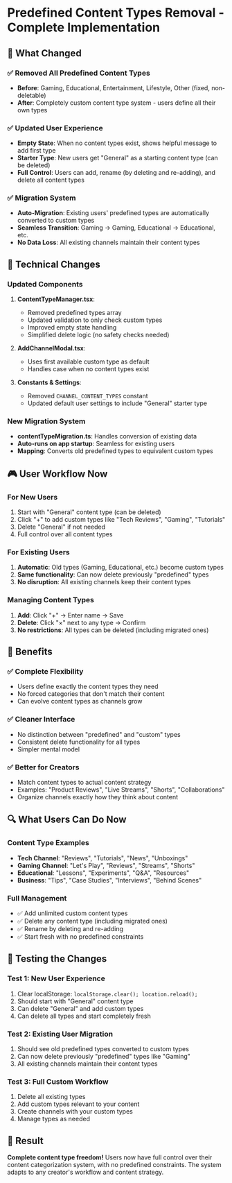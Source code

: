 # Predefined Content Types Removal - Complete Implementation

## 🎯 What Changed

### ✅ Removed All Predefined Content Types
- **Before**: Gaming, Educational, Entertainment, Lifestyle, Other (fixed, non-deletable)
- **After**: Completely custom content type system - users define all their own types

### ✅ Updated User Experience
- **Empty State**: When no content types exist, shows helpful message to add first type
- **Starter Type**: New users get "General" as a starting content type (can be deleted)
- **Full Control**: Users can add, rename (by deleting and re-adding), and delete all content types

### ✅ Migration System
- **Auto-Migration**: Existing users' predefined types are automatically converted to custom types
- **Seamless Transition**: Gaming → Gaming, Educational → Educational, etc.
- **No Data Loss**: All existing channels maintain their content types

## 🔧 Technical Changes

### Updated Components
1. **ContentTypeManager.tsx**:
   - Removed predefined types array
   - Updated validation to only check custom types
   - Improved empty state handling
   - Simplified delete logic (no safety checks needed)

2. **AddChannelModal.tsx**:
   - Uses first available custom type as default
   - Handles case when no content types exist

3. **Constants & Settings**:
   - Removed `CHANNEL_CONTENT_TYPES` constant
   - Updated default user settings to include "General" starter type

### New Migration System
- **contentTypeMigration.ts**: Handles conversion of existing data
- **Auto-runs on app startup**: Seamless for existing users
- **Mapping**: Converts old predefined types to equivalent custom types

## 🎮 User Workflow Now

### For New Users
1. Start with "General" content type (can be deleted)
2. Click "+" to add custom types like "Tech Reviews", "Gaming", "Tutorials"
3. Delete "General" if not needed
4. Full control over all content types

### For Existing Users
1. **Automatic**: Old types (Gaming, Educational, etc.) become custom types
2. **Same functionality**: Can now delete previously "predefined" types
3. **No disruption**: All existing channels keep their content types

### Managing Content Types
1. **Add**: Click "+" → Enter name → Save
2. **Delete**: Click "×" next to any type → Confirm
3. **No restrictions**: All types can be deleted (including migrated ones)

## 🚀 Benefits

### ✅ Complete Flexibility
- Users define exactly the content types they need
- No forced categories that don't match their content
- Can evolve content types as channels grow

### ✅ Cleaner Interface
- No distinction between "predefined" and "custom" types
- Consistent delete functionality for all types
- Simpler mental model

### ✅ Better for Creators
- Match content types to actual content strategy
- Examples: "Product Reviews", "Live Streams", "Shorts", "Collaborations"
- Organize channels exactly how they think about content

## 🔍 What Users Can Do Now

### Content Type Examples
- **Tech Channel**: "Reviews", "Tutorials", "News", "Unboxings"
- **Gaming Channel**: "Let's Play", "Reviews", "Streams", "Shorts"
- **Educational**: "Lessons", "Experiments", "Q&A", "Resources"
- **Business**: "Tips", "Case Studies", "Interviews", "Behind Scenes"

### Full Management
- ✅ Add unlimited custom content types
- ✅ Delete any content type (including migrated ones)
- ✅ Rename by deleting and re-adding
- ✅ Start fresh with no predefined constraints

## 🧪 Testing the Changes

### Test 1: New User Experience
1. Clear localStorage: `localStorage.clear(); location.reload();`
2. Should start with "General" content type
3. Can delete "General" and add custom types
4. Can delete all types and start completely fresh

### Test 2: Existing User Migration
1. Should see old predefined types converted to custom types
2. Can now delete previously "predefined" types like "Gaming"
3. All existing channels maintain their content types

### Test 3: Full Custom Workflow
1. Delete all existing types
2. Add custom types relevant to your content
3. Create channels with your custom types
4. Manage types as needed

## 🎉 Result

**Complete content type freedom!** Users now have full control over their content categorization system, with no predefined constraints. The system adapts to any creator's workflow and content strategy.